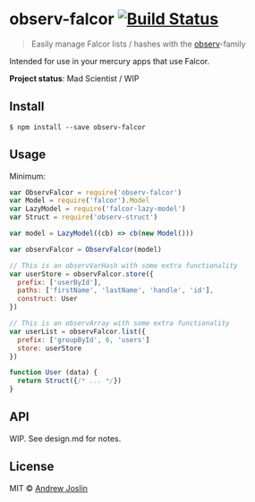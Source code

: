 # observ-falcor [![Build Status](https://travis-ci.org/ajoslin/observ-falcor.svg?branch=master)](https://travis-ci.org/ajoslin/observ-falcor)

> Easily manage Falcor lists / hashes with the [observ](https://github.com/raynos/observ)-family

Intended for use in your mercury apps that use Falcor.

**Project status**: Mad Scientist / WIP

## Install

```
$ npm install --save observ-falcor
```

## Usage

Minimum:

```js
var ObservFalcor = require('observ-falcor')
var Model = require('falcor').Model
var LazyModel = require('falcor-lazy-model')
var Struct = require('observ-struct')

var model = LazyModel((cb) => cb(new Model()))

var observFalcor = ObservFalcor(model)

// This is an observVarHash with some extra functionality
var userStore = observFalcor.store({
  prefix: ['userById'],
  paths: ['firstName', 'lastName', 'handle', 'id'],
  construct: User
})

// This is an observArray with some extra functionality
var userList = observFalcor.list({
  prefix: ['groupById', 6, 'users']
  store: userStore
})

function User (data) {
  return Struct({/* ... */})
}
```

## API

WIP. See design.md for notes.

## License

MIT © [Andrew Joslin](http://ajoslin.com)
